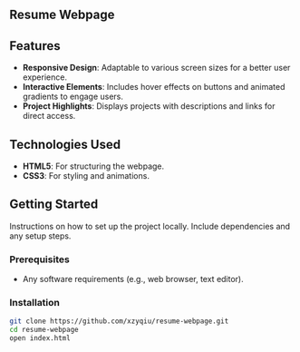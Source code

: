 ## Resume Webpage

## Features
- **Responsive Design**: Adaptable to various screen sizes for a better user experience.
- **Interactive Elements**: Includes hover effects on buttons and animated gradients to engage users.
- **Project Highlights**: Displays projects with descriptions and links for direct access.

## Technologies Used
- **HTML5**: For structuring the webpage.
- **CSS3**: For styling and animations.

## Getting Started
Instructions on how to set up the project locally. Include dependencies and any setup steps.

### Prerequisites
- Any software requirements (e.g., web browser, text editor).

### Installation
```bash
git clone https://github.com/xzyqiu/resume-webpage.git
cd resume-webpage
open index.html
